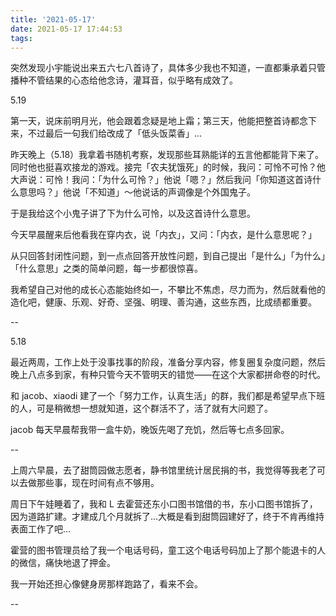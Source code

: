 ```yaml
---
title: '2021-05-17'
date: 2021-05-17 17:44:53
tags:
---
```


突然发现小宇能说出来五六七八首诗了，具体多少我也不知道，一直都秉承着只管播种不管结果的心态给他念诗，灌耳音，似乎略有成效了。

5.19

第一天，说床前明月光，他会跟着念疑是地上霜；第三天，他能把整首诗都念下来，不过最后一句我们给改成了「低头饭菜香」...

昨天晚上（5.18）我拿着书随机考察，发现那些耳熟能详的五言他都能背下来了。同时他也挺喜欢接龙的游戏。接完「农夫犹饿死」的时候，我问：可怜不可怜？他大声说：可怜！我问：「为什么可怜？」他说「嗯？」然后我问「你知道这首诗什么意思吗？」他说「不知道」～他说话的声调像是个外国鬼子。

于是我给这个小鬼子讲了下为什么可怜，以及这首诗什么意思。

今天早晨醒来后他看我在穿内衣，说「内衣」，又问：「内衣，是什么意思呢？」

从只回答封闭性问题，到一点点回答开放性问题，到自己提出「是什么」「为什么」「什么意思」之类的简单问题，每一步都很惊喜。

我希望自己对他的成长心态能始终如一，不攀比不焦虑，尽力而为，然后就看他的造化吧，健康、乐观、好奇、坚强、明理、善沟通，这些东西，比成绩都重要。

--

5.18

最近两周，工作上处于没事找事的阶段，准备分享内容，修复圈复杂度问题，然后晚上八点多到家，有种只管今天不管明天的错觉——在这个大家都拼命卷的时代。

和 jacob、xiaodi 建了一个「努力工作，认真生活」的群，我们都是希望早点下班的人，可是稍微想一想就知道，这个群活不了，活了就有大问题了。


jacob 每天早晨帮我带一盒牛奶，晚饭先喝了充饥，然后等七点多回家。

--

上周六早晨，去了甜筒园做志愿者，静书馆里统计居民捐的书，我觉得等我老了可以去做那些事，现在时间有点不够用。

周日下午娃睡着了，我和 L 去霍营还东小口图书馆借的书，东小口图书馆拆了，因为道路扩建。才建成几个月就拆了...大概是看到甜筒园建好了，终于不肯再维持表面工作了吧...

霍营的图书管理员给了我一个电话号码，童工这个电话号码加上了那个能退卡的人的微信，痛快地退了押金。

我一开始还担心像健身房那样跑路了，看来不会。

--



